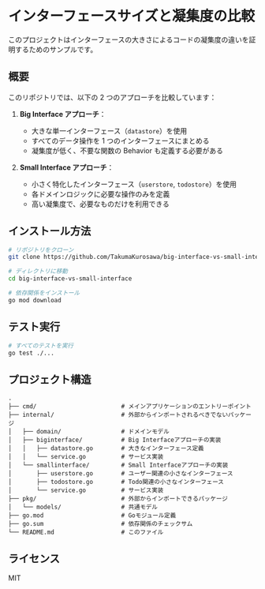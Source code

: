 # インターフェースサイズと凝集度の比較

このプロジェクトはインターフェースの大きさによるコードの凝集度の違いを証明するためのサンプルです。

## 概要

このリポジトリでは、以下の 2 つのアプローチを比較しています：

1. **Big Interface アプローチ**：

   - 大きな単一インターフェース（`datastore`）を使用
   - すべてのデータ操作を 1 つのインターフェースにまとめる
   - 凝集度が低く、不要な関数の Behavior も定義する必要がある

2. **Small Interface アプローチ**：
   - 小さく特化したインターフェース（`userstore`, `todostore`）を使用
   - 各ドメインロジックに必要な操作のみを定義
   - 高い凝集度で、必要なものだけを利用できる

## インストール方法

```bash
# リポジトリをクローン
git clone https://github.com/TakumaKurosawa/big-interface-vs-small-interface.git

# ディレクトリに移動
cd big-interface-vs-small-interface

# 依存関係をインストール
go mod download
```

## テスト実行

```bash
# すべてのテストを実行
go test ./...
```

## プロジェクト構造

```
.
├── cmd/                        # メインアプリケーションのエントリーポイント
├── internal/                   # 外部からインポートされるべきでないパッケージ
│   ├── domain/                 # ドメインモデル
│   ├── biginterface/           # Big Interfaceアプローチの実装
│   │   ├── datastore.go        # 大きなインターフェース定義
│   │   └── service.go          # サービス実装
│   └── smallinterface/         # Small Interfaceアプローチの実装
│       ├── userstore.go        # ユーザー関連の小さなインターフェース
│       ├── todostore.go        # Todo関連の小さなインターフェース
│       └── service.go          # サービス実装
├── pkg/                        # 外部からインポートできるパッケージ
│   └── models/                 # 共通モデル
├── go.mod                      # Goモジュール定義
├── go.sum                      # 依存関係のチェックサム
└── README.md                   # このファイル
```

## ライセンス

MIT
